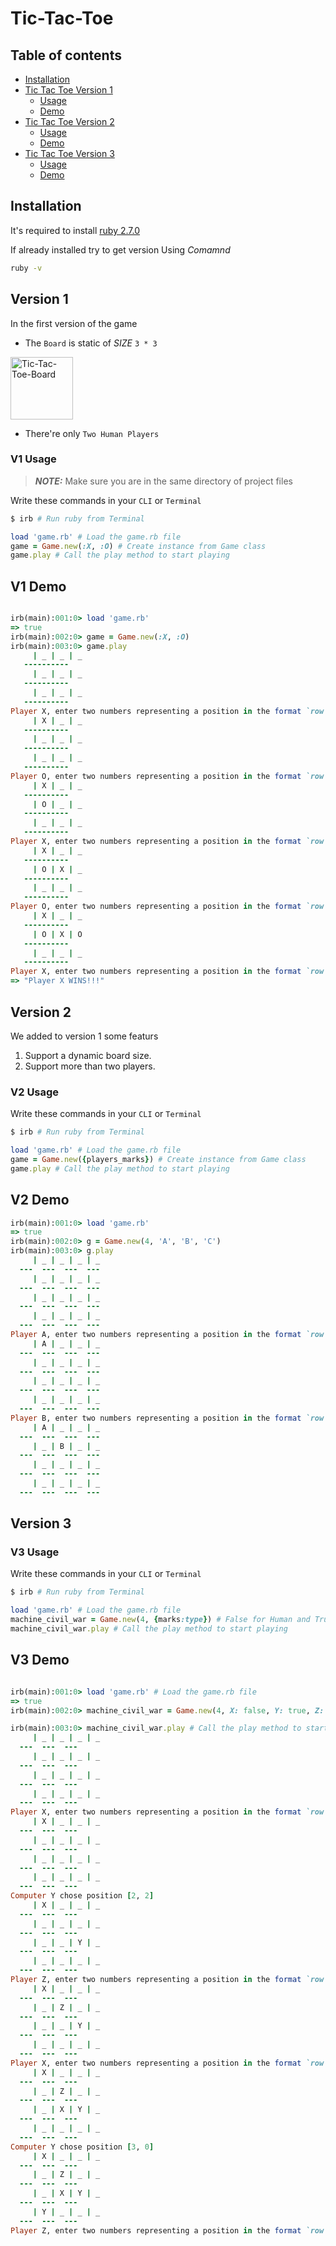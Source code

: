 # Tic-Tac-Toe

## Table of contents
* [Installation](#installation)
* [Tic Tac Toe Version 1](#version-1)
    * [Usage](#v1-usage)
    * [Demo](#v1-demo)
* [Tic Tac Toe Version 2](#version-2)
    * [Usage](#v2-usage)
    * [Demo](#v2-demo)
* [Tic Tac Toe Version 3](#version-3)
    * [Usage](#v3-usage)
    * [Demo](#v3-demo)

## Installation
It's required to install [ruby 2.7.0](https://www.ruby-lang.org/en/documentation/installation/)

If already installed try to get version Using *Comamnd* 
```bash 
ruby -v
```

## Version 1
In the first version of the game 
- The `Board` is static of *SIZE* ```3 * 3```

<img alt="Tic-Tac-Toe-Board" src="https://images-na.ssl-images-amazon.com/images/I/41eo33HEQRL.png" width="100">

- There're only `Two Human Players`

### V1 Usage

> **_NOTE:_** Make sure you are in the same directory of project files

Write these commands in your `CLI` or `Terminal`

```bash
$ irb # Run ruby from Terminal 
```
```ruby
load 'game.rb' # Load the game.rb file
game = Game.new(:X, :O) # Create instance from Game class
game.play # Call the play method to start playing
```
## V1 Demo

```ruby

irb(main):001:0> load 'game.rb'
=> true
irb(main):002:0> game = Game.new(:X, :O)
irb(main):003:0> game.play
     | _ | _ | _ 
   ----------
     | _ | _ | _ 
   ----------
     | _ | _ | _ 
   ----------
Player X, enter two numbers representing a position in the format `row col`: 0 0
     | X | _ | _ 
   ----------
     | _ | _ | _ 
   ----------
     | _ | _ | _ 
   ----------
Player O, enter two numbers representing a position in the format `row col`: 1 0
     | X | _ | _ 
   ----------
     | O | _ | _ 
   ----------
     | _ | _ | _ 
   ----------
Player X, enter two numbers representing a position in the format `row col`: 1 1
     | X | _ | _ 
   ----------
     | O | X | _ 
   ----------
     | _ | _ | _ 
   ----------
Player O, enter two numbers representing a position in the format `row col`: 1 2
     | X | _ | _ 
   ----------
     | O | X | O 
   ----------
     | _ | _ | _ 
   ----------
Player X, enter two numbers representing a position in the format `row col`: 2 2
=> "Player X WINS!!!"

```

## Version 2

We added to version 1 some featurs
1. Support a dynamic board size.
2. Support more than two players.

### V2 Usage

Write these commands in your `CLI` or `Terminal`

```bash
$ irb # Run ruby from Terminal 
```
```ruby
load 'game.rb' # Load the game.rb file
game = Game.new({players_marks}) # Create instance from Game class
game.play # Call the play method to start playing
```
## V2 Demo

```ruby
irb(main):001:0> load 'game.rb'
=> true
irb(main):002:0> g = Game.new(4, 'A', 'B', 'C')
irb(main):003:0> g.play
     | _ | _ | _ | _ 
  ---  ---  ---  ---
     | _ | _ | _ | _ 
  ---  ---  ---  ---
     | _ | _ | _ | _ 
  ---  ---  ---  ---
     | _ | _ | _ | _ 
  ---  ---  ---  ---
Player A, enter two numbers representing a position in the format `row col`: 0 0
     | A | _ | _ | _ 
  ---  ---  ---  ---
     | _ | _ | _ | _ 
  ---  ---  ---  ---
     | _ | _ | _ | _ 
  ---  ---  ---  ---
     | _ | _ | _ | _ 
  ---  ---  ---  ---
Player B, enter two numbers representing a position in the format `row col`: 1 1
     | A | _ | _ | _ 
  ---  ---  ---  ---
     | _ | B | _ | _ 
  ---  ---  ---  ---
     | _ | _ | _ | _ 
  ---  ---  ---  ---
     | _ | _ | _ | _ 
  ---  ---  ---  ---

```

## Version 3

### V3 Usage

Write these commands in your `CLI` or `Terminal`

```bash
$ irb # Run ruby from Terminal 
```
```ruby
load 'game.rb' # Load the game.rb file
machine_civil_war = Game.new(4, {marks:type}) # False for Human and True for Computer
machine_civil_war.play # Call the play method to start playing
```
## V3 Demo

```ruby

irb(main):001:0> load 'game.rb' # Load the game.rb file
=> true
irb(main):002:0> machine_civil_war = Game.new(4, X: false, Y: true, Z: false) # False for Human and True for Computer

irb(main):003:0> machine_civil_war.play # Call the play method to start playing
     | _ | _ | _ | _ 
  ---  ---  ---
     | _ | _ | _ | _ 
  ---  ---  ---
     | _ | _ | _ | _ 
  ---  ---  ---
     | _ | _ | _ | _ 
  ---  ---  ---
Player X, enter two numbers representing a position in the format `row col`: 0 0
     | X | _ | _ | _ 
  ---  ---  ---
     | _ | _ | _ | _ 
  ---  ---  ---
     | _ | _ | _ | _ 
  ---  ---  ---
     | _ | _ | _ | _ 
  ---  ---  ---
Computer Y chose position [2, 2]
     | X | _ | _ | _ 
  ---  ---  ---
     | _ | _ | _ | _ 
  ---  ---  ---
     | _ | _ | Y | _ 
  ---  ---  ---
     | _ | _ | _ | _ 
  ---  ---  ---
Player Z, enter two numbers representing a position in the format `row col`: 1 1
     | X | _ | _ | _ 
  ---  ---  ---
     | _ | Z | _ | _ 
  ---  ---  ---
     | _ | _ | Y | _ 
  ---  ---  ---
     | _ | _ | _ | _ 
  ---  ---  ---
Player X, enter two numbers representing a position in the format `row col`: 2 1
     | X | _ | _ | _ 
  ---  ---  ---
     | _ | Z | _ | _ 
  ---  ---  ---
     | _ | X | Y | _ 
  ---  ---  ---
     | _ | _ | _ | _ 
  ---  ---  ---
Computer Y chose position [3, 0]
     | X | _ | _ | _ 
  ---  ---  ---
     | _ | Z | _ | _ 
  ---  ---  ---
     | _ | X | Y | _ 
  ---  ---  ---
     | Y | _ | _ | _ 
  ---  ---  ---
Player Z, enter two numbers representing a position in the format `row col`: 

```
